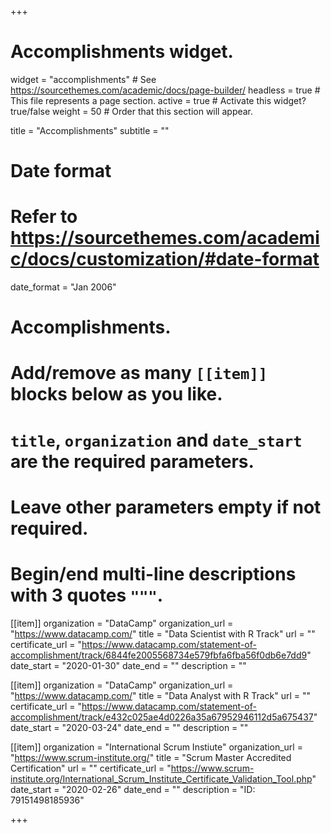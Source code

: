 +++
# Accomplishments widget.
widget = "accomplishments"  # See https://sourcethemes.com/academic/docs/page-builder/
headless = true  # This file represents a page section.
active = true  # Activate this widget? true/false
weight = 50  # Order that this section will appear.

title = "Accomplish&shy;ments"
subtitle = ""

# Date format
#   Refer to https://sourcethemes.com/academic/docs/customization/#date-format
date_format = "Jan 2006"

# Accomplishments.
#   Add/remove as many `[[item]]` blocks below as you like.
#   `title`, `organization` and `date_start` are the required parameters.
#   Leave other parameters empty if not required.
#   Begin/end multi-line descriptions with 3 quotes `"""`.

[[item]]
  organization = "DataCamp"
  organization_url = "https://www.datacamp.com/"
  title = "Data Scientist with R Track"
  url = ""
  certificate_url = "https://www.datacamp.com/statement-of-accomplishment/track/6844fe2005568734e579fbfa6fba56f0db6e7dd9"
  date_start = "2020-01-30"
  date_end = ""
  description = ""

[[item]]
  organization = "DataCamp"
  organization_url = "https://www.datacamp.com/"
  title = "Data Analyst with R Track"
  url = ""
  certificate_url = "https://www.datacamp.com/statement-of-accomplishment/track/e432c025ae4d0226a35a67952946112d5a675437"
  date_start = "2020-03-24"
  date_end = ""
  description = ""
  
[[item]]
  organization = "International Scrum Instiute"
  organization_url = "https://www.scrum-institute.org/"
  title = "Scrum Master Accredited Certification"
  url = ""
  certificate_url = "https://www.scrum-institute.org/International_Scrum_Institute_Certificate_Validation_Tool.php"
  date_start = "2020-02-26" 
  date_end = ""
  description = "ID: 79151498185936"

+++
